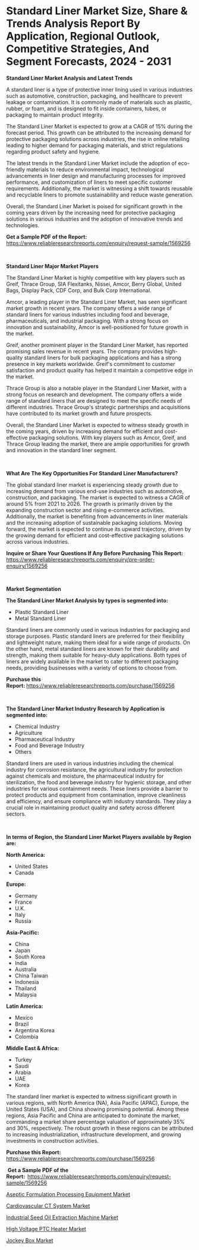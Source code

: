<p><h1>Standard Liner Market Size, Share & Trends Analysis Report By Application, Regional Outlook, Competitive Strategies, And Segment Forecasts, 2024 - 2031</h1></p><p><strong>Standard Liner Market Analysis and Latest Trends</strong></p>
<p><p>A standard liner is a type of protective inner lining used in various industries such as automotive, construction, packaging, and healthcare to prevent leakage or contamination. It is commonly made of materials such as plastic, rubber, or foam, and is designed to fit inside containers, tubes, or packaging to maintain product integrity.</p><p>The Standard Liner Market is expected to grow at a CAGR of 15% during the forecast period. This growth can be attributed to the increasing demand for protective packaging solutions across industries, the rise in online retailing leading to higher demand for packaging materials, and strict regulations regarding product safety and hygiene.</p><p>The latest trends in the Standard Liner Market include the adoption of eco-friendly materials to reduce environmental impact, technological advancements in liner design and manufacturing processes for improved performance, and customization of liners to meet specific customer requirements. Additionally, the market is witnessing a shift towards reusable and recyclable liners to promote sustainability and reduce waste generation.</p><p>Overall, the Standard Liner Market is poised for significant growth in the coming years driven by the increasing need for protective packaging solutions in various industries and the adoption of innovative trends and technologies.</p></p>
<p><strong>Get a Sample PDF of the Report:&nbsp;</strong> <a href="https://www.reliableresearchreports.com/enquiry/request-sample/1569256">https://www.reliableresearchreports.com/enquiry/request-sample/1569256</a></p>
<p>&nbsp;</p>
<p><strong>Standard Liner Major Market Players</strong></p>
<p><p>The Standard Liner Market is highly competitive with key players such as Greif, Thrace Group, SIA Flexitanks, Nissei, Amcor, Berry Global, United Bags, Display Pack, CDF Corp, and Bulk Corp International.</p><p>Amcor, a leading player in the Standard Liner Market, has seen significant market growth in recent years. The company offers a wide range of standard liners for various industries including food and beverage, pharmaceuticals, and industrial packaging. With a strong focus on innovation and sustainability, Amcor is well-positioned for future growth in the market.</p><p>Greif, another prominent player in the Standard Liner Market, has reported promising sales revenue in recent years. The company provides high-quality standard liners for bulk packaging applications and has a strong presence in key markets worldwide. Greif's commitment to customer satisfaction and product quality has helped it maintain a competitive edge in the market.</p><p>Thrace Group is also a notable player in the Standard Liner Market, with a strong focus on research and development. The company offers a wide range of standard liners that are designed to meet the specific needs of different industries. Thrace Group's strategic partnerships and acquisitions have contributed to its market growth and future prospects.</p><p>Overall, the Standard Liner Market is expected to witness steady growth in the coming years, driven by increasing demand for efficient and cost-effective packaging solutions. With key players such as Amcor, Greif, and Thrace Group leading the market, there are ample opportunities for growth and innovation in the standard liner segment.</p></p>
<p>&nbsp;</p>
<p><strong>What Are The Key Opportunities For Standard Liner Manufacturers?</strong></p>
<p><p>The global standard liner market is experiencing steady growth due to increasing demand from various end-use industries such as automotive, construction, and packaging. The market is expected to witness a CAGR of around 5% from 2021 to 2026. The growth is primarily driven by the expanding construction sector and rising e-commerce activities. Additionally, the market is benefiting from advancements in liner materials and the increasing adoption of sustainable packaging solutions. Moving forward, the market is expected to continue its upward trajectory, driven by the growing demand for efficient and cost-effective packaging solutions across various industries.</p></p>
<p><strong>Inquire or Share Your Questions If Any Before Purchasing This Report:</strong> <a href="https://www.reliableresearchreports.com/enquiry/pre-order-enquiry/1569256">https://www.reliableresearchreports.com/enquiry/pre-order-enquiry/1569256</a></p>
<p>&nbsp;</p>
<p><strong>Market Segmentation</strong></p>
<p><strong>The Standard Liner Market Analysis by types is segmented into:</strong></p>
<p><ul><li>Plastic Standard Liner</li><li>Metal Standard Liner</li></ul></p>
<p><p>Standard liners are commonly used in various industries for packaging and storage purposes. Plastic standard liners are preferred for their flexibility and lightweight nature, making them ideal for a wide range of products. On the other hand, metal standard liners are known for their durability and strength, making them suitable for heavy-duty applications. Both types of liners are widely available in the market to cater to different packaging needs, providing businesses with a variety of options to choose from.</p></p>
<p><strong>Purchase this Report:&nbsp;</strong><a href="https://www.reliableresearchreports.com/purchase/1569256">https://www.reliableresearchreports.com/purchase/1569256</a></p>
<p>&nbsp;</p>
<p><strong>The Standard Liner Market Industry Research by Application is segmented into:</strong></p>
<p><ul><li>Chemical Industry</li><li>Agriculture</li><li>Pharmaceutical Industry</li><li>Food and Beverage Industry</li><li>Others</li></ul></p>
<p><p>Standard liners are used in various industries including the chemical industry for corrosion resistance, the agricultural industry for protection against chemicals and moisture, the pharmaceutical industry for sterilization, the food and beverage industry for hygienic storage, and other industries for various containment needs. These liners provide a barrier to protect products and equipment from contamination, improve cleanliness and efficiency, and ensure compliance with industry standards. They play a crucial role in maintaining product quality and safety across different sectors.</p></p>
<p>&nbsp;</p>
<p><strong>In terms of Region, the Standard Liner Market Players available by Region are:</strong></p>
<p>
    <p> <strong> North America: </strong>
        <ul>
            <li>United States</li>
            <li>Canada</li>
        </ul>
        </p> 
    <p> <strong> Europe: </strong>
        <ul>
            <li>Germany</li>
            <li>France</li>
            <li>U.K.</li>
            <li>Italy</li>
            <li>Russia</li>
        </ul>
        </p> 
    <p> <strong> Asia-Pacific: </strong>
        <ul>
            <li>China</li>
            <li>Japan</li>
            <li>South Korea</li>
            <li>India</li>
            <li>Australia</li>
            <li>China Taiwan</li>
            <li>Indonesia</li>
            <li>Thailand</li>
            <li>Malaysia</li>
        </ul>
        </p> 
    <p> <strong> Latin America: </strong>
        <ul>
            <li>Mexico</li>
            <li>Brazil</li>
            <li>Argentina Korea</li>
            <li>Colombia</li>
        </ul>
        </p> 
    <p> <strong> Middle East & Africa: </strong>
        <ul>
            <li>Turkey</li>
            <li>Saudi</li>
            <li>Arabia</li>
            <li>UAE</li>
            <li>Korea</li>
        </ul>
    </p>
    </p>
<p><p>The standard liner market is expected to witness significant growth in various regions, with North America (NA), Asia Pacific (APAC), Europe, the United States (USA), and China showing promising potential. Among these regions, Asia Pacific and China are anticipated to dominate the market, commanding a market share percentage valuation of approximately 35% and 30%, respectively. The robust growth in these regions can be attributed to increasing industrialization, infrastructure development, and growing investments in construction activities.</p></p>
<p><strong>Purchase this Report: </strong><a href="https://www.reliableresearchreports.com/purchase/1569256">https://www.reliableresearchreports.com/purchase/1569256</a></p>
<p>&nbsp;<strong>Get a Sample PDF of the Report:&nbsp;&nbsp;</strong><a href="https://www.reliableresearchreports.com/enquiry/request-sample/1569256">https://www.reliableresearchreports.com/enquiry/request-sample/1569256</a></p>
<p><strong></strong></p>
<p><p><a href="https://github.com/mancsybtousav/Market-Research-Report-List-1/blob/main/aseptic-formulation-processing-equipment-market.md">Aseptic Formulation Processing Equipment Market</a></p><p><a href="https://github.com/AKSHATREPORTPRIME/Market-Research-Report-List-3/blob/main/cardiovascular-ct-system-market.md">Cardiovascular CT System Market</a></p><p><a href="https://issuu.com/reportprime-2/docs/industrial-seed-oil-extraction-machine-market-size">Industrial Seed Oil Extraction Machine Market</a></p><p><a href="https://github.com/indrystar/Market-Research-Report-List-2/blob/main/high-voltage-ptc-heater-market.md">High Voltage PTC Heater Market</a></p><p><a href="https://issuu.com/reportprime-2/docs/jockey-box-market-size-2030.pptx">Jockey Box Market</a></p></p>